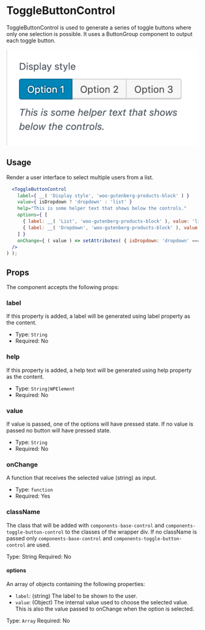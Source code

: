 # ToggleButtonControl

ToggleButtonControl is used to generate a series of toggle buttons where only one selection is possible. It uses a ButtonGroup component to output each toggle button.

![A toggle button control](screenshot.png)

## Usage

Render a user interface to select multiple users from a list.

```jsx
  <ToggleButtonControl
    label={ __( 'Display style', 'woo-gutenberg-products-block' ) }
    value={ isDropdown ? 'dropdown' : 'list' }
    help="This is some helper text that shows below the controls."
    options={ [
      { label: __( 'List', 'woo-gutenberg-products-block' ), value: 'list' },
      { label: __( 'Dropdown', 'woo-gutenberg-products-block' ), value: 'dropdown' },
    ] }
    onChange={ ( value ) => setAttributes( { isDropdown: 'dropdown' === value } ) }
  />
) );
```

## Props

The component accepts the following props:

### label

If this property is added, a label will be generated using label property as the content.

- Type: `String`
- Required: No

### help

If this property is added, a help text will be generated using help property as the content.

- Type: `String|WPElement`
- Required: No

### value

If value is passed, one of the options will have pressed state.
If no value is passed no button will have pressed state.

- Type: `String`
- Required: No

### onChange

A function that receives the selected value (string) as input.

- Type: `function`
- Required: Yes

### className

The class that will be added with `components-base-control` and `components-toggle-button-control` to the classes of the wrapper div. If no className is passed only `components-base-control` and `components-toggle-button-control` are used.

Type: String
Required: No

#### options

An array of objects containing the following properties:

- `label`: (string) The label to be shown to the user.
- `value`: (Object) The internal value used to choose the selected value. This is also the value passed to onChange when the option is selected.

Type: `Array`
Required: No

